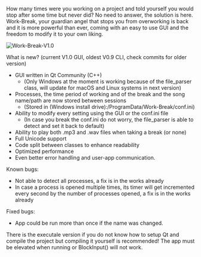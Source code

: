 How many times were you working on a project and told yourself you would stop after some time but never did? No need to answer, the solution is here.
Work-Break, your guardian angel that stops you from overworking is back and it is more powerful than ever, coming with an easy to use GUI and the freedom to modify it to your own liking.

![Work-Break-V1.0](https://i.imgur.com/ZxYdFXr.png)

What is new? (current V1.0 GUI, oldest V0.9 CLI, check commits for older version)
- GUI written in Qt Community (C++)
  * (Only Windows at the moment is working because of the file_parser class, will update for macOS and Linux systems in next version)
- Processes, the time period of working and of the break and the song name/path are now stored between sessions
  * (Stored in (Windows install drive):/ProgramData/Work-Break/conf.ini)
- Ability to modify every setting using the GUI or the conf.ini file
  * (In case you break the conf.ini do not worry, the file_parser is able to detect and set it back to default)
- Ability to play both .mp3 and .wav files when taking a break (or none)
- Full Unicode support
- Code split between classes to enhance readability
- Optimized performance
- Even better error handling and user-app communication.

Known bugs:
- Not able to detect all processes, a fix is in the works already
- In case a process is opened multiple times, its timer will get incremented every second by the number of processes opened, a fix is in the works already

Fixed bugs:
- App could be run more than once if the name was changed.

There is the executale version if you do not know how to setup Qt and compile the project but compiling it yourself is recommended!
The app must be elevated when running or BlockInput() will not work.
